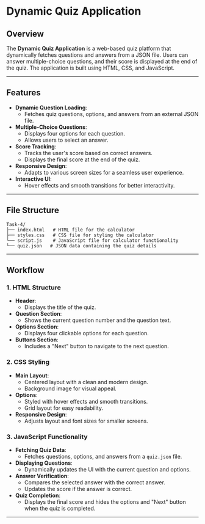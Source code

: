 # Dynamic Quiz Application

## Overview
The **Dynamic Quiz Application** is a web-based quiz platform that dynamically fetches questions and answers from a JSON file. Users can answer multiple-choice questions, and their score is displayed at the end of the quiz. The application is built using HTML, CSS, and JavaScript.

---

## Features
- **Dynamic Question Loading**:
  - Fetches quiz questions, options, and answers from an external JSON file.
- **Multiple-Choice Questions**:
  - Displays four options for each question.
  - Allows users to select an answer.
- **Score Tracking**:
  - Tracks the user's score based on correct answers.
  - Displays the final score at the end of the quiz.
- **Responsive Design**:
  - Adapts to various screen sizes for a seamless user experience.
- **Interactive UI**:
  - Hover effects and smooth transitions for better interactivity.

---

## File Structure
```
Task-4/
├── index.html   # HTML file for the calculator
├── styles.css   # CSS file for styling the calculator
└── script.js    # JavaScript file for calculator functionality
└── quiz.json   # JSON data containing the quiz details
```
---
## Workflow

### 1. **HTML Structure**
- **Header**:
  - Displays the title of the quiz.
- **Question Section**:
  - Shows the current question number and the question text.
- **Options Section**:
  - Displays four clickable options for each question.
- **Buttons Section**:
  - Includes a "Next" button to navigate to the next question.

### 2. **CSS Styling**
- **Main Layout**:
  - Centered layout with a clean and modern design.
  - Background image for visual appeal.
- **Options**:
  - Styled with hover effects and smooth transitions.
  - Grid layout for easy readability.
- **Responsive Design**:
  - Adjusts layout and font sizes for smaller screens.

### 3. **JavaScript Functionality**
- **Fetching Quiz Data**:
  - Fetches questions, options, and answers from a `quiz.json` file.
- **Displaying Questions**:
  - Dynamically updates the UI with the current question and options.
- **Answer Verification**:
  - Compares the selected answer with the correct answer.
  - Updates the score if the answer is correct.
- **Quiz Completion**:
  - Displays the final score and hides the options and "Next" button when the quiz is completed.

---